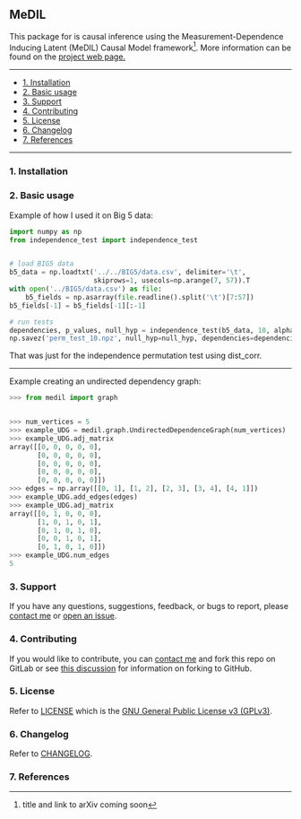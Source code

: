 ## MeDIL
This package for is causal inference using the Measurement-Dependence Inducing Latent (MeDIL) Causal Model framework[^fn1]. More information can be found on the [project web page.](https://medil.causal.dev)

---
- [1. Installation](#1-installation)
- [2. Basic usage](#2-basic-usage)
- [3. Support](#3-support)
- [4. Contributing](#4-contributing)
- [5. License](#5-license)
- [6. Changelog](#6-changelog)
- [7. References](#7-references)
---


### 1. Installation

### 2. Basic usage
Example of how I used it on Big 5 data:

```python
import numpy as np
from independence_test import independence_test


# load BIG5 data
b5_data = np.loadtxt('../../BIG5/data.csv', delimiter='\t',
                     skiprows=1, usecols=np.arange(7, 57)).T
with open('../BIG5/data.csv') as file:
    b5_fields = np.asarray(file.readline().split('\t')[7:57])
b5_fields[-1] = b5_fields[-1][:-1]

# run tests
dependencies, p_values, null_hyp = independence_test(b5_data, 10, alpha=.05)
np.savez('perm_test_10.npz', null_hyp=null_hyp, dependencies=dependencies)
```

That was just for the independence permutation test using dist_corr.

-------------------------------------------------------------------------------

Example creating an undirected dependency graph:

```python
>>> from medil import graph


>>> num_vertices = 5
>>> example_UDG = medil.graph.UndirectedDependenceGraph(num_vertices)
>>> example_UDG.adj_matrix
array([[0, 0, 0, 0, 0],
       [0, 0, 0, 0, 0],
       [0, 0, 0, 0, 0],
       [0, 0, 0, 0, 0],
       [0, 0, 0, 0, 0]])
>>> edges = np.array([[0, 1], [1, 2], [2, 3], [3, 4], [4, 1]])
>>> example_UDG.add_edges(edges)
>>> example_UDG.adj_matrix
array([[0, 1, 0, 0, 0],
       [1, 0, 1, 0, 1],
       [0, 1, 0, 1, 0],
       [0, 0, 1, 0, 1],
       [0, 1, 0, 1, 0]])
>>> example_UDG.num_edges
5
```

### 3. Support
If you have any questions, suggestions, feedback, or bugs to report, please [contact me](https://causal.dev/#contact) or [open an issue](https://gitlab.com/alex-markham/medil/issues).

### 4. Contributing
If you would like to contribute, you can [contact me](https://causal.dev/#contact) and fork this repo on GitLab or see [this discussion](https://gist.github.com/DavideMontersino/810ebaa170a2aa2d2cad) for information on forking to GitHub.

### 5. License
Refer to [LICENSE](https://gitlab.com/alex-markham/medil/blob/master/LICENSE) which is the [GNU General Public License v3 (GPLv3)](https://choosealicense.com/licenses/gpl-3.0/).

### 6. Changelog
Refer to [CHANGELOG](https://gitlab.com/alex-markham/medil/blob/master/CHANGELOG.md).

### 7. References
[^fn1]: title and link to arXiv coming soon
